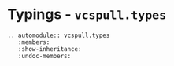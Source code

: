 # Typings - `vcspull.types`

```{eval-rst}
.. automodule:: vcspull.types
   :members:
   :show-inheritance:
   :undoc-members:
```
